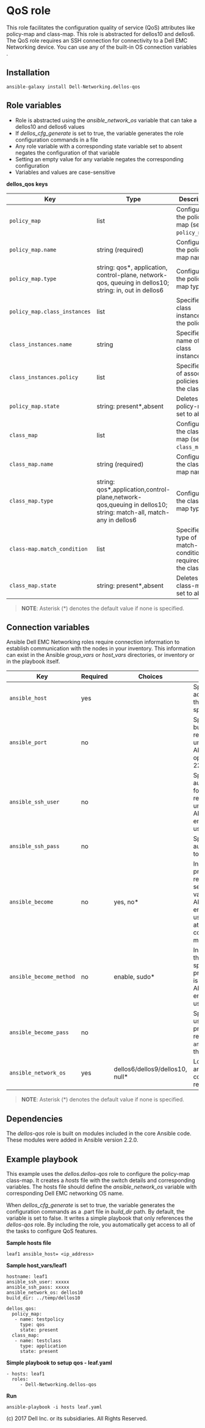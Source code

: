 QoS role
========

This role facilitates the configuration quality of service (QoS) attributes like policy-map and class-map. This role is abstracted for dellos10 and dellos6. The QoS role requires an SSH connection for connectivity to a Dell EMC Networking device. You can use any of the built-in OS connection variables .

Installation
------------

    ansible-galaxy install Dell-Networking.dellos-qos

Role variables
--------------

- Role is abstracted using the *ansible_network_os* variable that can take a dellos10 and dellos6 values
- If *dellos_cfg_generate* is set to true, the variable generates the role configuration commands in a file
- Any role variable with a corresponding state variable set to absent negates the configuration of that variable 
- Setting an empty value for any variable negates the corresponding configuration
- Variables and values are case-sensitive

**dellos_qos keys**

| Key        | Type                      | Description                                             | Support               |
|------------|---------------------------|---------------------------------------------------------|-----------------------|
| ``policy_map`` | list | Configures the policy-map (see ``policy_map.*``) | dellos6, dellos10 |
| ``policy_map.name`` | string (required)        | Configures the policy-map name  | dellos6, dellos10 |
| ``policy_map.type`` | string: qos\*, application, control-plane, network-qos, queuing in dellos10; string: in, out in dellos6   | Configures the policy-map type  | dellos6, dellos10 |
| ``policy_map.class_instances`` | list | Specifies the class instances for the policy | dellos6 |
| ``class_instances.name`` | string | Specifies name of class instance | dellos6 |
| ``class_instances.policy`` | list | Specifies list of associated policies for the class | dellos6 |
| ``policy_map.state`` | string: present\*,absent   | Deletes the policy-map if set to absent  | dellos6, dellos10 |
| ``class_map`` | list | Configures the class-map (see ``class_map.*``) | dellos6, dellos10 |
| ``class_map.name`` | string (required)        | Configures the class-map name  | dellos6, dellos10 |
| ``class_map.type`` | string: qos\*,application,control-plane,network-qos,queuing in dellos10; string: match-all, match-any in dellos6    | Configures the class-map type  | dellos6, dellos10 |
| ``class-map.match_condition`` | list | Specifies the type of match-conditions required for the class | dellos6 |
| ``class_map.state`` | string: present\*,absent   | Deletes the class-map if set to absent  | dellos6, dellos10 |

> **NOTE**: Asterisk (\*) denotes the default value if none is specified. 

Connection variables
--------------------

Ansible Dell EMC Networking roles require connection information to establish communication with the nodes in your inventory. This information can exist in the Ansible *group_vars* or *host_vars* directories, or inventory or in the playbook itself.

| Key         | Required | Choices    | Description                                         |
|-------------|----------|------------|-----------------------------------------------------|
| ``ansible_host`` | yes      |            | Specifies the hostname or address for connecting to the remote device over the specified transport |
| ``ansible_port`` | no       |            | Specifies the port used to build the connection to the remote device; if value is unspecified, the ANSIBLE_REMOTE_PORT option is used; it defaults to 22 |
| ``ansible_ssh_user`` | no       |            | Specifies the username that authenticates the CLI login for the connection to the remote device; if value is unspecified, the ANSIBLE_REMOTE_USER environment variable value is used  |
| ``ansible_ssh_pass`` | no       |            | Specifies the password that authenticates the connection to the remote device |
| ``ansible_become`` | no       | yes, no\*   | Instructs the module to enter privileged mode on the remote device before sending any commands; if value is unspecified, the ANSIBLE_BECOME environment variable value is used, and the device attempts to execute all commands in non-privileged mode |
| ``ansible_become_method`` | no       | enable, sudo\*   | Instructs the module to allow the become method to be specified for handling privilege escalation; if value is unspecified, the ANSIBLE_BECOME_METHOD environment variable value is used |
| ``ansible_become_pass`` | no       |            | Specifies the password to use if required to enter privileged mode on the remote device; if ``ansible_become`` is set to no this key is not applicable |
| ``ansible_network_os`` | yes      | dellos6/dellos9/dellos10, null\*  | Loads the correct terminal and cliconf plugins to communicate with the remote device |

> **NOTE**: Asterisk (\*) denotes the default value if none is specified.

Dependencies
------------

The *dellos-qos* role is built on modules included in the core Ansible code. These modules were added in Ansible version 2.2.0.

Example playbook
----------------

This example uses the *dellos.dellos-qos* role to configure the policy-map class-map. It creates a *hosts* file with the switch details and corresponding variables. The hosts file should define the *ansible_network_os* variable with corresponding Dell EMC networking OS name. 

When *dellos_cfg_generate* is set to true, the variable generates the configuration commands as a .part file in *build_dir* path. By default, the variable is set to false. It writes a simple playbook that only references the *dellos-qos* role. By including the role, you automatically get access to all of the tasks to configure QoS features. 

**Sample hosts file**
 
    leaf1 ansible_host= <ip_address> 

**Sample host_vars/leaf1**

    hostname: leaf1
    ansible_ssh_user: xxxxx
    ansible_ssh_pass: xxxxx
    ansible_network_os: dellos10
    build_dir: ../temp/dellos10
	  
    dellos_qos:
      policy_map:
       - name: testpolicy
         type: qos
         state: present
      class_map:
       - name: testclass
         type: application
         state: present
     
**Simple playbook to setup qos - leaf.yaml**

    - hosts: leaf1
      roles:
         - Dell-Networking.dellos-qos

**Run**

    ansible-playbook -i hosts leaf.yaml

(c) 2017 Dell Inc. or its subsidiaries. All Rights Reserved.
